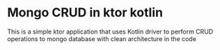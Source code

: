 # Mongo CRUD in ktor kotlin
This is a simple ktor application that uses Kotlin driver to perform CRUD operations to mongo database with clean architecture in the code

